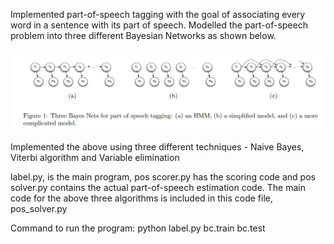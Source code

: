 Implemented part-of-speech tagging with the goal of associating every word in a sentence with its part of speech. Modelled the part-of-speech problem into three different Bayesian Networks as shown below. 

![Alt text](Models.png?raw=true "Title")

Implemented the above using three different techniques - Naive Bayes, Viterbi algorithm and Variable elimination

label.py, is the main program, pos scorer.py has the scoring code and pos solver.py contains the actual part-of-speech estimation code. The main code for the above three algorithms is included in this code file, pos_solver.py

Command to run the program:
python label.py bc.train bc.test